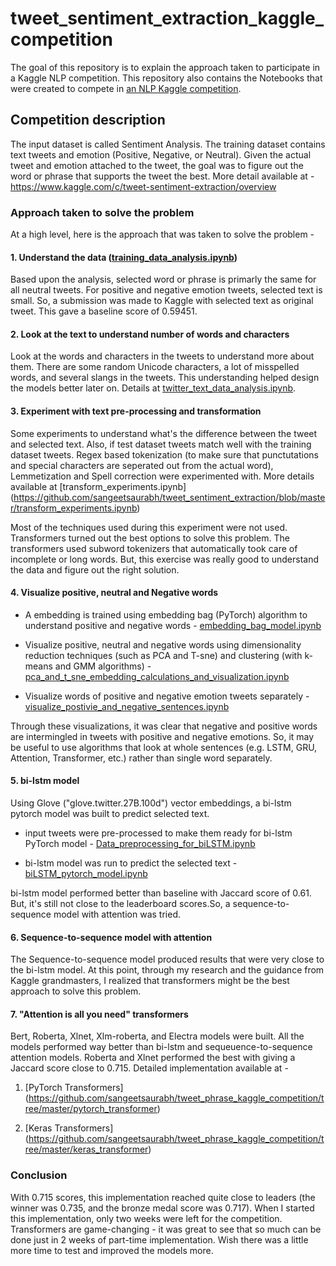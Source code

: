 # tweet_sentiment_extraction_kaggle_competition

The goal of this repository is to explain the approach taken to participate in a Kaggle NLP competition. This repository also contains the Notebooks that were created to compete in [an NLP Kaggle competition](https://www.kaggle.com/c/tweet-sentiment-extraction/overview).

## Competition description

The input dataset is called Sentiment Analysis. The training dataset contains text tweets and emotion (Positive, Negative, or Neutral).  Given the actual tweet and emotion attached to the tweet, the goal was to figure out the word or phrase that supports the tweet the best. More detail available at - https://www.kaggle.com/c/tweet-sentiment-extraction/overview

### Approach taken to solve the problem

At a high level, here is the approach that was taken to solve the problem -

#### 1. Understand the data ([training_data_analysis.ipynb](https://github.com/sangeetsaurabh/tweet_sentiment_extraction/blob/master/training_data_analysis.ipynb))
Based upon the analysis, selected word or phrase is primarly the same for all neutral tweets. For positive and negative emotion tweets, selected text is small. So, a submission was made to Kaggle with selected text as original tweet. This gave a baseline score of 0.59451.

#### 2. Look at the text to understand number of words and characters
Look at the words and characters in the tweets to understand more about them. There are some random Unicode characters, a lot of misspelled words, and several slangs in the tweets. This understanding helped design the models better later on. Details at [twitter_text_data_analysis.ipynb](https://github.com/sangeetsaurabh/tweet_sentiment_extraction/blob/master/twitter_text_data_analysis.ipynb).

#### 3. Experiment with text pre-processing and transformation
Some experiments to understand what's the difference between the tweet and selected text. Also, if test dataset tweets match well with the training dataset tweets. Regex based tokenization (to make sure that punctutations and special characters are seperated out from the actual word), Lemmetization and Spell correction were experimented with. More details available at [transform_experiments.ipynb] (https://github.com/sangeetsaurabh/tweet_sentiment_extraction/blob/master/transform_experiments.ipynb)

Most of the techniques used during this experiment were not used. Transformers turned out the best options to solve this problem. The transformers used subword tokenizers that automatically took care of incomplete or long words. But, this exercise was really good to understand the data and figure out the right solution.

#### 4. Visualize positive, neutral and Negative words
- A embedding is trained using embedding bag (PyTorch) algorithm to understand positive and negative words -  [embedding_bag_model.ipynb](https://github.com/sangeetsaurabh/tweet_sentiment_extraction/blob/master/embedding_bag_model.ipynb)

- Visualize positive, neutral and negative words using dimensionality reduction techniques (such as PCA and T-sne) and clustering (with k-means and GMM algorithms) - [pca_and_t_sne_embedding_calculations_and_visualization.ipynb](https://github.com/sangeetsaurabh/tweet_sentiment_extraction/blob/master/pca_and_t_sne_embedding_calculations_and_visualization.ipynb)

- Visualize words of positive and negative emotion tweets separately - [visualize_postivie_and_negative_sentences.ipynb](https://github.com/sangeetsaurabh/tweet_sentiment_extraction/blob/master/visualize_postivie_and_negative_sentences.ipynb)

Through these visualizations, it was clear that negative and positive words are intermingled in tweets with positive and negative emotions. So, it may be useful to use algorithms that look at whole sentences (e.g. LSTM, GRU, Attention, Transformer, etc.) rather than single word separately.

#### 5. bi-lstm model

Using Glove ("glove.twitter.27B.100d") vector embeddings, a bi-lstm pytorch model was built to predict selected text.

- input tweets were pre-processed to make them ready for bi-lstm PyTorch model - [Data_preprocessing_for_biLSTM.ipynb](https://github.com/sangeetsaurabh/tweet_sentiment_extraction/blob/master/bilstm_pytorch/Data_preprocessing_for_biLSTM.ipynb)

- bi-lstm model was run to predict the selected text - [biLSTM_pytorch_model.ipynb](https://github.com/sangeetsaurabh/tweet_sentiment_extraction/blob/master/bilstm_pytorch/biLSTM_pytorch_model.ipynb)

bi-lstm model performed better than baseline with Jaccard score of 0.61. But, it's still not close to the leaderboard scores.So, a sequence-to-sequence model with attention was tried.

#### 6. Sequence-to-sequence model with attention

The Sequence-to-sequence model produced results that were very close to the bi-lstm model. At this point, through my research and the guidance from Kaggle grandmasters, I realized that transformers might be the best approach to solve this problem.  


#### 7. "Attention is all you need" transformers

Bert, Roberta, Xlnet, Xlm-roberta, and Electra models were built. All the models performed way better than bi-lstm and sequeuence-to-sequence attention models.  Roberta and Xlnet performed the best with giving a Jaccard score close to 0.715. Detailed implementation available at -
1. [PyTorch Transformers] (https://github.com/sangeetsaurabh/tweet_phrase_kaggle_competition/tree/master/pytorch_transformer)

2. [Keras Transformers] (https://github.com/sangeetsaurabh/tweet_phrase_kaggle_competition/tree/master/keras_transformer)


### Conclusion

With 0.715 scores, this implementation reached quite close to leaders (the winner was 0.735, and the bronze medal score was 0.717). When I started this implementation, only two weeks were left for the competition. Transformers are game-changing - it was great to see that so much can be done just in 2 weeks of part-time implementation. Wish there was a little more time to test and improved the models more.  





